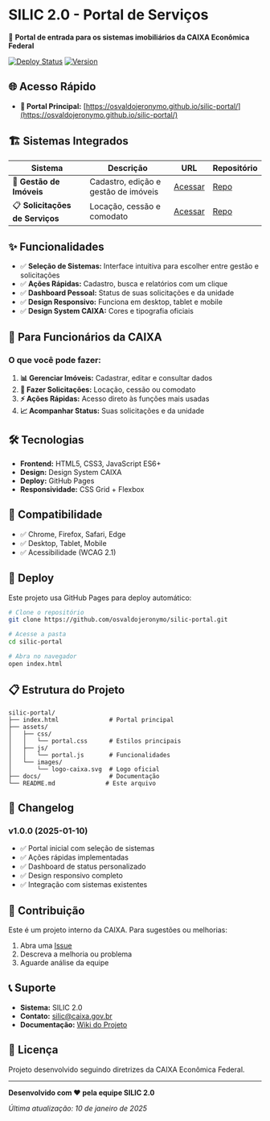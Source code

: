 # SILIC 2.0 - Portal de Serviços

🏢 **Portal de entrada para os sistemas imobiliários da CAIXA Econômica Federal**

[![Deploy Status](https://img.shields.io/badge/deploy-success-brightgreen.svg)](https://osvaldojeronymo.github.io/silic-portal/)
[![Version](https://img.shields.io/badge/version-1.0.0-blue.svg)](https://github.com/osvaldojeronymo/silic-portal/releases)

## 🌐 **Acesso Rápido**
- **🚀 Portal Principal:** [https://osvaldojeronymo.github.io/silic-portal/](https://osvaldojeronymo.github.io/silic-portal/)

## 🏗️ **Sistemas Integrados**

| Sistema | Descrição | URL | Repositório |
|---------|-----------|-----|-------------|
| 🏢 **Gestão de Imóveis** | Cadastro, edição e gestão de imóveis | [Acessar](https://osvaldojeronymo.github.io/show-input-doc/) | [Repo](https://github.com/osvaldojeronymo/show-input-doc) |
| 📋 **Solicitações de Serviços** | Locação, cessão e comodato | [Acessar](https://osvaldojeronymo.github.io/show-request-service/) | [Repo](https://github.com/osvaldojeronymo/show-request-service) |

## ✨ **Funcionalidades**

- ✅ **Seleção de Sistemas:** Interface intuitiva para escolher entre gestão e solicitações
- ✅ **Ações Rápidas:** Cadastro, busca e relatórios com um clique
- ✅ **Dashboard Pessoal:** Status de suas solicitações e da unidade
- ✅ **Design Responsivo:** Funciona em desktop, tablet e mobile
- ✅ **Design System CAIXA:** Cores e tipografia oficiais

## 🎯 **Para Funcionários da CAIXA**

### **O que você pode fazer:**
1. **📊 Gerenciar Imóveis:** Cadastrar, editar e consultar dados
2. **📝 Fazer Solicitações:** Locação, cessão ou comodato
3. **⚡ Ações Rápidas:** Acesso direto às funções mais usadas
4. **📈 Acompanhar Status:** Suas solicitações e da unidade

## 🛠️ **Tecnologias**

- **Frontend:** HTML5, CSS3, JavaScript ES6+
- **Design:** Design System CAIXA
- **Deploy:** GitHub Pages
- **Responsividade:** CSS Grid + Flexbox

## 📱 **Compatibilidade**

- ✅ Chrome, Firefox, Safari, Edge
- ✅ Desktop, Tablet, Mobile
- ✅ Acessibilidade (WCAG 2.1)

## 🚀 **Deploy**

Este projeto usa GitHub Pages para deploy automático:

```bash
# Clone o repositório
git clone https://github.com/osvaldojeronymo/silic-portal.git

# Acesse a pasta
cd silic-portal

# Abra no navegador
open index.html
```

## 📋 **Estrutura do Projeto**

```
silic-portal/
├── index.html              # Portal principal
├── assets/
│   ├── css/
│   │   └── portal.css      # Estilos principais
│   ├── js/
│   │   └── portal.js       # Funcionalidades
│   └── images/
│       └── logo-caixa.svg  # Logo oficial
├── docs/                   # Documentação
└── README.md              # Este arquivo
```

## 📝 **Changelog**

### v1.0.0 (2025-01-10)
- ✅ Portal inicial com seleção de sistemas
- ✅ Ações rápidas implementadas
- ✅ Dashboard de status personalizado
- ✅ Design responsivo completo
- ✅ Integração com sistemas existentes

## 🤝 **Contribuição**

Este é um projeto interno da CAIXA. Para sugestões ou melhorias:

1. Abra uma [Issue](https://github.com/osvaldojeronymo/silic-portal/issues)
2. Descreva a melhoria ou problema
3. Aguarde análise da equipe

## 📞 **Suporte**

- **Sistema:** SILIC 2.0
- **Contato:** silic@caixa.gov.br
- **Documentação:** [Wiki do Projeto](https://github.com/osvaldojeronymo/silic-portal/wiki)

## 📄 **Licença**

Projeto desenvolvido seguindo diretrizes da CAIXA Econômica Federal.

---

**Desenvolvido com ❤️ pela equipe SILIC 2.0**

*Última atualização: 10 de janeiro de 2025*
